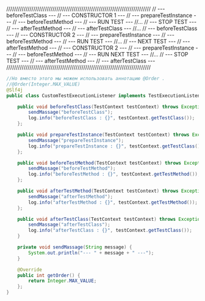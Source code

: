 ///////////////////////////////////////////////////////////////////////////
// --- beforeTestClass ---
// --- CONSTRUCTOR 1 ---
// --- prepareTestInstance ---
// --- beforeTestMethod ---
// --- RUN TEST ---
//...
// --- STOP TEST ---
// --- afterTestMethod ---
// --- afterTestClass ---
//...
// --- beforeTestClass ---
// --- CONSTRUCTOR 2 ---
// --- prepareTestInstance ---
// --- beforeTestMethod ---
// --- RUN TEST ---
//...
// --- NEXT TEST ---
// --- afterTestMethod ---
// --- CONSTRUCTOR 2 ---
// --- prepareTestInstance ---
// --- beforeTestMethod ---
// --- RUN NEXT TEST ---
//...
// --- STOP TEST ---
// --- afterTestMethod ---
// --- afterTestClass ---
///////////////////////////////////////////////////////////////////////////

```java
//Но вместо этого мы можем использовать аннотацию @Order .
//@Order(Integer.MAX_VALUE)
@Slf4j
public class CustomTestExecutionListener implements TestExecutionListener, Ordered {

    public void beforeTestClass(TestContext testContext) throws Exception {
        sendMassage("beforeTestClass");
        log.info("beforeTestClass : {}", testContext.getTestClass());
    };

    public void prepareTestInstance(TestContext testContext) throws Exception {
        sendMassage("prepareTestInstance");
        log.info("prepareTestInstance : {}", testContext.getTestClass());
    };

    public void beforeTestMethod(TestContext testContext) throws Exception {
        sendMassage("beforeTestMethod");
        log.info("beforeTestMethod : {}", testContext.getTestMethod());
    };

    public void afterTestMethod(TestContext testContext) throws Exception {
        sendMassage("afterTestMethod");
        log.info("afterTestMethod : {}", testContext.getTestMethod());
    };

    public void afterTestClass(TestContext testContext) throws Exception {
        sendMassage("afterTestClass");
        log.info("afterTestClass : {}", testContext.getTestClass());
    }

    private void sendMassage(String message) {
        System.out.println("--- " + message + " ---");
    }

    @Override
    public int getOrder() {
        return Integer.MAX_VALUE;
    };
}
```
